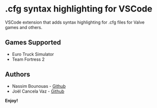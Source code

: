 # .cfg syntax highlighting for VSCode

VSCode extension that adds syntax highlighting for .cfg files for Valve games and others.

## Games Supported

- Euro Truck Simulator
- Team Fortress 2

## Authors

- Nassim Bounouas - [Github](https://github.com/NassimBounouas)
- Joël Cancela Vaz - [Github](https://github.com/joelcancela)

**Enjoy!**
